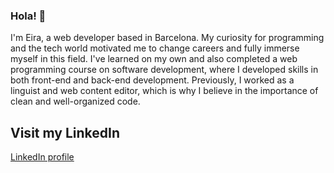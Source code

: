 ### Hola! 👋

<!--
**eiramele/eiramele** is a ✨ _special_ ✨ repository because its `README.md` (this file) appears on your GitHub profile.

Here are some ideas to get you started:

- 🔭 I’m currently working on ...
- 🌱 I’m currently learning ...
- 👯 I’m looking to collaborate on ...
- 🤔 I’m looking for help with ...
- 💬 Ask me about ...
- 📫 How to reach me: ...
- 😄 Pronouns: ...
- ⚡ Fun fact: ...
-->
I'm Eira, a web developer based in Barcelona. My curiosity for programming and the tech world motivated me to change careers and fully immerse myself in this field. I've learned on my own and also completed a web programming course on software development, where I developed skills in both front-end and back-end development. Previously, I worked as a linguist and web content editor, which is why I believe in the importance of clean and well-organized code.

 
## Visit my LinkedIn

[LinkedIn profile](https://www.linkedin.com/in/eira-mele-guell/)
